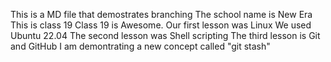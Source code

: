 This is a MD file that demostrates branching
The school name is New Era
This is class 19
Class 19 is Awesome.
Our first lesson was Linux
We used Ubuntu 22.04
The second lesson was Shell scripting
The third lesson is Git and GitHub
I am demontrating a new concept called "git stash"

